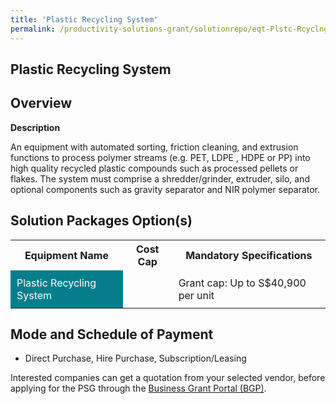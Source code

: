 ```yaml
---
title: 'Plastic Recycling System'
permalink: /productivity-solutions-grant/solutionrepo/eqt-Plstc-Rcyclng-sys-Envronmntl-Srvcs
---
```


## Plastic Recycling System

## Overview

**Description**

An equipment with automated sorting, friction cleaning, and extrusion functions to process polymer streams (e.g. PET, LDPE , HDPE or PP) into high quality recycled plastic compounds such as processed pellets or flakes. The system must comprise a shredder/grinder, extruder, silo, and optional components such as gravity separator and NIR polymer separator.

## Solution Packages Option(s)

<table>
<tr>
<th><b>Equipment Name</b></th>
<th><b>Cost Cap</b></th>
<th><b>Mandatory Specifications</b></th>
</tr>
<tr>
<td style='padding: 10px; background-color: #037E8A; color: #FFFFFF;'>Plastic Recycling System</td>
<td style='padding: 10px;'></td>
<td style='padding: 10px;'>Grant cap: Up to S$40,900 per unit</td>
</tr>
</table>

## Mode and Schedule of Payment

 - Direct Purchase, Hire Purchase, Subscription/Leasing

Interested companies can get a quotation from your selected vendor, before applying for the PSG through the <a href='https://www.businessgrants.gov.sg/' target='_blank' rel='noopener'>Business Grant Portal (BGP)</a>.

<script src="/jquery/resize-tables.js"></script>
